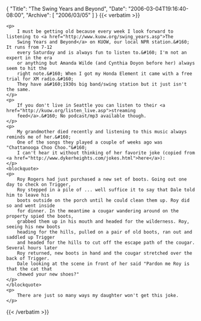 {
  "Title": "The Swing Years and Beyond",
  "Date": "2006-03-04T19:16:40-08:00",
  "Archive": [
    "2006/03/05"
  ]
}
{{< verbatim >}}

    <p>
        I must be getting old because every week I look forward to listening to <a href="http://www.kuow.org/swing_years.asp">The
        Swing Years and Beyond</a> on KUOW, our local NPR station.&#160; It runs from 7-12
        every Saturday and is always fun to listen to.&#160; I'm not an expert in the era
        or anything but Amanda Wilde (and Cynthia Doyon before her) always seem to hit the
        right note.&#160; When I got my Honda Element it came with a free trial for XM radio.&#160;
        They have a&#160;1930s big band/swing station but it just isn't the same. 
    </p>
    <p>
        If you don't live in Seattle you can listen to their <a href="http://kuow.org/listen_live.asp">streaming
        feed</a>.&#160; No podcast/mp3 available though.
    </p>
    <p>
        My grandmother died recently and listening to this music always reminds me of her.&#160;
        One of the songs they played a couple of weeks ago was "Chattanooga Choo Choo."&#160;
        I can't hear it without thinking of her favorite joke (copied from <a href="http://www.dykerheights.com/jokes.html">here</a>): 
    </p>
    <blockquote> 
    <p>
        Roy Rogers had just purchased a new set of boots. Going out one day to check on Trigger,
        Roy stepped in a pile of ... well suffice it to say that Dale told him to leave his
        boots outside on the porch until he could clean them up. Roy did so and went inside
        for dinner. In the meantime a cougar wandering around on the property spied the boots,
        grabbed them up in his mouth and headed for the wilderness. Roy, seeing his new boots
        heading for the hills, pulled on a pair of old boots, ran out and saddled up Trigger
        and headed for the hills to cut off the escape path of the cougar. Several hours later
        Roy returned, new boots in hand and the cougar stretched over the back of Trigger.
        Dale looking at the scene in front of her said "Pardon me Roy is that the cat that
        chewed your new shoes?" 
    </p>
    </blockquote> 
    <p>
        There are just so many ways my daughter won't get this joke. 
    </p>

{{< /verbatim >}}
